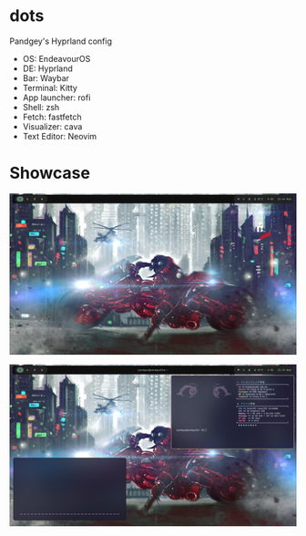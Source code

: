 # dots

Pandgey's Hyprland config

- OS: EndeavourOS
- DE: Hyprland
- Bar: Waybar
- Terminal: Kitty
- App launcher: rofi
- Shell: zsh
- Fetch: fastfetch
- Visualizer: cava
- Text Editor: Neovim

# Showcase

![Hyprland desktop](asset/screenshot_1746024295.png)

![Hyprland with terminal and Cava](asset/screenshot_1746024561.png)
